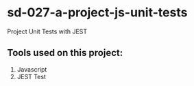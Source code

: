 # sd-027-a-project-js-unit-tests
Project Unit Tests with JEST

## Tools used on this project:
1. Javascript 
2. JEST Test
